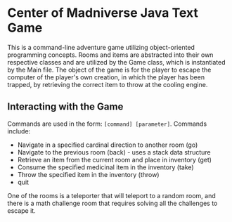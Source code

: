 # Center of Madniverse Java Text Game
This is a command-line adventure game utilizing object-oriented programming concepts. Rooms and items are abstracted into their own respective classes and are utilized by the Game class, which is instantiated by the Main file.
The object of the game is for the player to escape the computer of the player's own creation, in which the player has been trapped, by retrieving the correct item to throw at the cooling engine.
## Interacting with the Game
Commands are used in the form: `[command] [parameter]`. Commands include:
* Navigate in a specified cardinal direction to another room (go)
* Navigate to the previous room (back) - uses a stack data structure
* Retrieve an item from the current room and place in inventory (get)
* Consume the specified medicinal item in the inventory (take)
* Throw the specified item in the inventory (throw)
* quit

One of the rooms is a teleporter that will teleport to a random room, and there is a math challenge room that requires solving all the challenges to escape it.